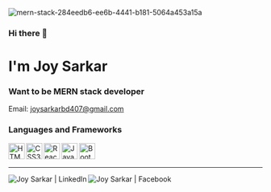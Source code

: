 ![mern-stack-284eedb6-ee6b-4441-b181-5064a453a15a](https://user-images.githubusercontent.com/77662668/134035337-de4c3267-4da3-4200-b4e4-773064ec8995.png)


### Hi there 👋

# I'm Joy Sarkar
### Want to be MERN stack developer

Email: joysarkarbd407@gmail.com
<!-- Portfolio: <a href="My Own Site Link" target="_blank">My Own Site Link</a> -->

### Languages and Frameworks

<img align="left" alt="HTML5" title="HTML5" height="32" width="32" src="https://img.icons8.com/color/48/000000/html-5--v1.png"/>
<img align="left" alt="CSS3" title="CSS3" height="32" width="32" src="https://tecnologiaenvivo.com/wp-content/uploads/2014/01/CSS3-Logo.png"/>
<img align="left" alt="ReactJs" title="ReactJS" height="32" width="32" src="https://img.icons8.com/color/48/000000/react-native.png"/>
<!-- <img align="left" alt="ExpressJS" title="ExpressJS" height="32" width="32" src="https://i.imgur.com/HIF5Fwy.jpg"/> -->
<img align="left" alt="JavaScript" title="JavaScript" height="32" width="32" src="https://img.icons8.com/color/48/000000/javascript--v1.png" />
<!-- <img align="left" alt="Typescript" title="Typescript" height="32" width="32" src="https://img.icons8.com/color/48/000000/typescript.png" /> -->
<!-- <img align="left" alt="NodeJS" title="NodeJS" height="32" width="32" src="https://img.icons8.com/color/48/000000/nodejs.png" /> -->
<!-- <img align="left" alt="MongoDB" title="MongoDB" height="32" width="32" src="https://img.icons8.com/color/48/000000/mongodb.png" /> -->
<!-- <img align="left" alt="Firebase" title="Firebase" height="32" width="32" src="https://img.icons8.com/color/48/000000/firebase.png" /> -->
<img align="left" alt="Bootstrap" title="Bootstrap" height="32" width="32" src="https://img.icons8.com/color/48/000000/bootstrap.png" />
<!-- <img align="left" alt="Material-UI" title="Material-UI" height="32" width="32" src="https://img.icons8.com/color/48/000000/material-ui.png" /> -->
<!-- <img align="left" alt="Ant Design" title="Ant Design" height="32" width="32" src="https://i.imgur.com/y42qtQb.png" /> -->

<br />
<br />

---


[<img align="left" alt="Joy Sarkar | LinkedIn" title="LinkedIn" src="https://img.shields.io/badge/LinkedIn-0077B5?style=for-the-badge&logo=linkedin&logoColor=white" />][linkedin]
<!-- [<img align="left" alt="taib islam dipu | Medium" title="Medium" src="https://img.shields.io/badge/Medium-12100E?style=for-the-badge&logo=medium&logoColor=white" />][medium] -->
<!-- [<img align="left" alt="Joy Sarkar | Twitter" title="Twitter" src="https://img.shields.io/badge/Twitter-1DA1F2?style=for-the-badge&logo=twitter&logoColor=white" />][twitter] -->
[<img align="left" alt="Joy Sarkar | Facebook" title="Facebook" src="https://img.shields.io/badge/Facebook-1877F2?style=for-the-badge&logo=facebook&logoColor=white" target="_blank" />][facebook]

<br />
<br />



<!-- [website]: My Own Website Link/ -->
[facebook]: https://www.facebook.com/joysarkar490/
<!-- [twitter]:  -->
[linkedin]: https://www.linkedin.com/in/joy-sarkar-479496204/
